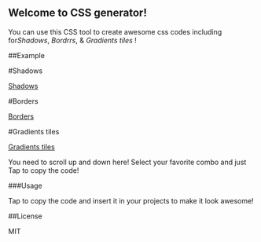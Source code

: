 ## Welcome to CSS generator!

You can use this CSS tool to create awesome css codes including for*Shadows*, *Bordrrs*, & *Gradients tiles* !

##Example

#Shadows 

[Shadows](https://raw.githubusercontent.com/abhiprojectz/CSS-Generator/master/assets/Screenshot_2020-05-01_230509-2-2.jpg)


#Borders

[Borders](https://raw.githubusercontent.com/abhiprojectz/CSS-Generator/master/assets/Screenshot_2020-05-01_230513-1.jpg)

#Gradients tiles 

[Gradients tiles](https://raw.githubusercontent.com/abhiprojectz/CSS-Generator/master/assets/Screenshot_2020-05-01_230518.jpg)

You need to scroll up and down here! Select your favorite combo and just Tap to copy the code! 

###Usage 

Tap to copy the code and insert it in your projects to make it look awesome!

##License

MIT



